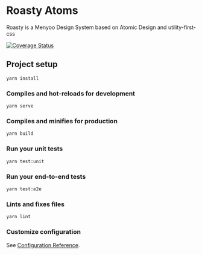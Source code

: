 # Roasty Atoms

Roasty is a Menyoo Design System based on Atomic Design and utility-first-css

[![Coverage Status](https://coveralls.io/repos/github/menyoo-me/roasty-atoms/badge.svg?branch=master)](https://coveralls.io/github/menyoo-me/roasty-atoms?branch=master)

## Project setup

```
yarn install
```

### Compiles and hot-reloads for development

```
yarn serve
```

### Compiles and minifies for production

```
yarn build
```

### Run your unit tests

```
yarn test:unit
```

### Run your end-to-end tests

```
yarn test:e2e
```

### Lints and fixes files

```
yarn lint
```

### Customize configuration

See [Configuration Reference](https://cli.vuejs.org/config/).
